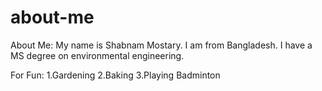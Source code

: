 # about-me
About Me:
My name is Shabnam Mostary. I am from Bangladesh. I have a MS degree on environmental engineering.

For Fun:
1.Gardening
2.Baking
3.Playing Badminton